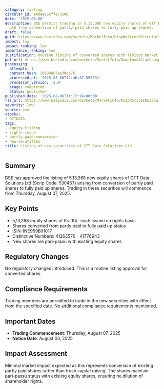```yaml
---
category: listing
circular_id: e4dee96cffe73500
date: '2025-08-06'
description: BSE permits trading in 5,13,368 new equity shares of GTT Data Solutions
  Ltd from conversion of partly paid shares to fully paid up shares.
draft: false
guid: https://www.bseindia.com/markets/MarketInfo/DispNoticesNCirculars.aspx?Noticeid={C91B4D72-2AD5-4EC5-A95F-0D00B51CD4FE}&noticeno=20250806-24&dt=08/06/2025&icount=24&totcount=29&flag=0
impact: low
impact_ranking: low
importance_ranking: low
justification: Routine listing of converted shares with limited market impact
pdf_url: https://www.bseindia.com/markets/MarketInfo/DownloadAttach.aspx?id=20250806-24&attachedId=
processing:
  attempts: 1
  content_hash: 29184d87aa30ce75
  processed_at: '2025-08-06T12:46:37.595731'
  processor_version: '2.0'
  stage: completed
  status: published
published_date: '2025-08-06T11:17:14+00:00'
rss_url: https://www.bseindia.com/markets/MarketInfo/DispNoticesNCirculars.aspx?Noticeid={C91B4D72-2AD5-4EC5-A95F-0D00B51CD4FE}&noticeno=20250806-24&dt=08/06/2025&icount=24&totcount=29&flag=0
severity: low
source: bse
stocks:
- GTTDATA
tags:
- equity-listing
- rights-issue
- partly-paid-conversion
- new-securities
title: Listing of new securities of GTT Data Solutions Ltd
---
```


## Summary

BSE has approved the listing of 5,13,368 new equity shares of GTT Data Solutions Ltd (Scrip Code: 530457) arising from conversion of partly paid shares to fully paid up shares. Trading in these securities will commence from Thursday, August 07, 2025.

## Key Points

- 5,13,368 equity shares of Rs. 10/- each issued on rights basis
- Shares converted from partly paid to fully paid up status
- ISIN: INE959B01017
- Distinctive Numbers: 41263576 - 41776943
- New shares are pari-passu with existing equity shares

## Regulatory Changes

No regulatory changes introduced. This is a routine listing approval for converted shares.

## Compliance Requirements

Trading members are permitted to trade in the new securities with effect from the specified date. No additional compliance requirements mentioned.

## Important Dates

- **Trading Commencement**: Thursday, August 07, 2025
- **Notice Date**: August 06, 2025

## Impact Assessment

Minimal market impact expected as this represents conversion of existing partly paid shares rather than fresh capital raising. The shares maintain pari-passu status with existing equity shares, ensuring no dilution of shareholder rights.